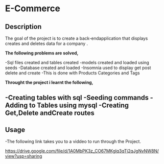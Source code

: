 # E-Commerce

## Description 
The goal of the project is to create a back-endapplication that displays creates and deletes data for a company .

**The following problems are solved,**

-Sql files created and tables created
-models created and loaded using seeds
-Database created and loaded
-Insomnia used to display get post delete and create 
-This is done with Products Categories and Tags

**Throught the project i learnt the following,**

-Creating tables with sql
-Seeding commands
-Adding to Tables using mysql
-Creating Get,Delete andCreate routes
-

## Usage 
-The following link takes you to a viddeo to run through the Project.

https://drive.google.com/file/d/1A0MbPK3z_CO67MKglq3qTj2qJgNvNW8N/view?usp=sharing